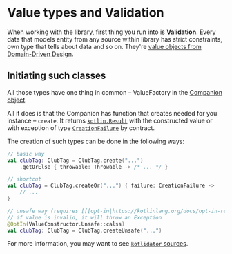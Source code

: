 # Value types and Validation
When working with the library, first thing you run into is **Validation**.
Every data that models entity from any source within library has strict
constraints, own type that tells about data and so on. They're [value objects from Domain-Driven Design](https://en.wikipedia.org/wiki/Value_object).

## Initiating such classes
All those types have one thing in common – ValueFactory in the [Companion object](https://kotlinlang.org/docs/object-declarations.html#companion-objects).

All it does is that the Companion has function that creates needed for you instance – `create`.
It returns [`kotlin.Result`](https://kotlinlang.org/api/core/kotlin-stdlib/kotlin/-result/) with the constructed value
or with exception of type [`CreationFailure`](https://github.com/y9vad9/brawlstars-api/blob/master/core/src/commonMain/kotlin/com/y9vad9/bsapi/types/exception/CreationFailure.kt) by contract.

The creation of such types can be done in the following ways:
```kotlin
// basic way
val clubTag: ClubTag = ClubTag.create("...")
    .getOrElse { throwable: Throwable -> /* ... */ }

// shortcut
val clubTag = ClubTag.createOr("...") { failure: CreationFailure ->
    // ...
}

// unsafe way (requires [[[opt-in|https://kotlinlang.org/docs/opt-in-requirements.html]]])
// if value is invalid, it will throw an Exception
@OptIn(ValueConstructor.Unsafe::calss)
val clubTag: ClubTag = ClubTag.createUnsafe("...")
```

For more information, you may want to see [`kotlidator` sources](https://github.com/y9vad9/ktiny-libs/tree/master/kotlidator).